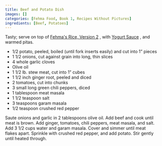 ```yaml
---
title: Beef and Potato Dish
images: []
categories: [Fehma Food, Book 1, Recipes Without Pictures]
ingredients: [Beef, Potatoes]
---
```


Tasty; serve on top of [Fehma's Rice, Version
2](/Fehma's_Rice,_Version_2 "wikilink") , with [Yogurt
Sauce](/Yogurt_Sauce "wikilink") , and warmed pitas.

-   1/2 potato, peeled, boiled (until fork inserts easily) and cut into
    1” pieces
-   1 1/2 onions, cut against grain into long, thin slices
-   4 whole garlic cloves
-   Olive oil
-   1 1/2 lb. stew meat, cut into 1” cubes
-   1 1/2 inch ginger root, peeled and diced
-   2 tomatoes, cut into chunks
-   3 small long green chili peppers, diced
-   1 tablespoon meat masala
-   1 1/2 teaspoon salt
-   3 teaspoons garam masala
-   1/2 teaspoon crushed red pepper

Saute onions and garlic in 2 tablespoons olive oil. Add beef and cook
until meat is brown. Add ginger, tomatoes, chili peppers, meat masala,
and salt. Add 3 1/2 cups water and garam masala. Cover and simmer until
meat flakes apart. Sprinkle with crushed red pepper, and add potato.
Stir gently until heated through.

  

